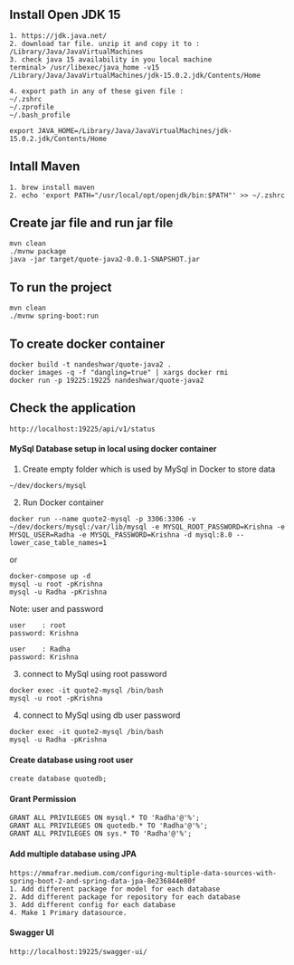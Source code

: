 ## Install Open JDK 15

```
1. https://jdk.java.net/
2. download tar file. unzip it and copy it to : /Library/Java/JavaVirtualMachines
3. check java 15 availability in you local machine
terminal> /usr/libexec/java_home -v15
/Library/Java/JavaVirtualMachines/jdk-15.0.2.jdk/Contents/Home

4. export path in any of these given file : 
~/.zshrc
~/.zprofile
~/.bash_profile

export JAVA_HOME=/Library/Java/JavaVirtualMachines/jdk-15.0.2.jdk/Contents/Home
```

## Intall Maven

```
1. brew install maven
2. echo 'export PATH="/usr/local/opt/openjdk/bin:$PATH"' >> ~/.zshrc
```

## Create jar file and run jar file

```
mvn clean
./mvnw package
java -jar target/quote-java2-0.0.1-SNAPSHOT.jar
```

## To run the project

```
mvn clean
./mvnw spring-boot:run
```

## To create docker container

```
docker build -t nandeshwar/quote-java2 .
docker images -q -f "dangling=true" | xargs docker rmi
docker run -p 19225:19225 nandeshwar/quote-java2
```

## Check the application

```
http://localhost:19225/api/v1/status
```

#### MySql Database setup in local using docker container

1. Create empty folder which is used by MySql in Docker to store data

```
~/dev/dockers/mysql
```

2. Run Docker container

```
docker run --name quote2-mysql -p 3306:3306 -v ~/dev/dockers/mysql:/var/lib/mysql -e MYSQL_ROOT_PASSWORD=Krishna -e MYSQL_USER=Radha -e MYSQL_PASSWORD=Krishna -d mysql:8.0 --lower_case_table_names=1
```

or

```
docker-compose up -d
mysql -u root -pKrishna
mysql -u Radha -pKrishna
```

Note: user and password

```
user    : root
password: Krishna

user    : Radha
password: Krishna

```

3. connect to MySql using root password

```
docker exec -it quote2-mysql /bin/bash
mysql -u root -pKrishna
```

4. connect to MySql using db user password

```
docker exec -it quote2-mysql /bin/bash
mysql -u Radha -pKrishna
```

#### Create database using root user

```
create database quotedb;
```

#### Grant Permission

```
GRANT ALL PRIVILEGES ON mysql.* TO 'Radha'@'%';
GRANT ALL PRIVILEGES ON quotedb.* TO 'Radha'@'%';
GRANT ALL PRIVILEGES ON sys.* TO 'Radha'@'%';
```

#### Add multiple database using JPA

```
https://mmafrar.medium.com/configuring-multiple-data-sources-with-spring-boot-2-and-spring-data-jpa-8e236844e80f
1. Add different package for model for each database
2. Add different package for repository for each database
3. Add different config for each database
4. Make 1 Primary datasource.
```

#### Swagger UI

```
http://localhost:19225/swagger-ui/
```




